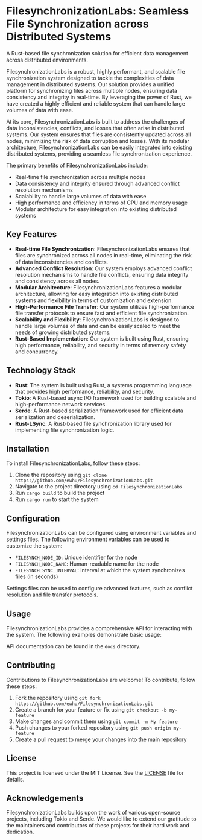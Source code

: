 # FilesynchronizationLabs: Seamless File Synchronization across Distributed Systems
A Rust-based file synchronization solution for efficient data management across distributed environments.

FilesynchronizationLabs is a robust, highly performant, and scalable file synchronization system designed to tackle the complexities of data management in distributed systems. Our solution provides a unified platform for synchronizing files across multiple nodes, ensuring data consistency and integrity in real-time. By leveraging the power of Rust, we have created a highly efficient and reliable system that can handle large volumes of data with ease.

At its core, FilesynchronizationLabs is built to address the challenges of data inconsistencies, conflicts, and losses that often arise in distributed systems. Our system ensures that files are consistently updated across all nodes, minimizing the risk of data corruption and losses. With its modular architecture, FilesynchronizationLabs can be easily integrated into existing distributed systems, providing a seamless file synchronization experience.

The primary benefits of FilesynchronizationLabs include:

* Real-time file synchronization across multiple nodes
* Data consistency and integrity ensured through advanced conflict resolution mechanisms
* Scalability to handle large volumes of data with ease
* High performance and efficiency in terms of CPU and memory usage
* Modular architecture for easy integration into existing distributed systems

## Key Features

* **Real-time File Synchronization**: FilesynchronizationLabs ensures that files are synchronized across all nodes in real-time, eliminating the risk of data inconsistencies and conflicts.
* **Advanced Conflict Resolution**: Our system employs advanced conflict resolution mechanisms to handle file conflicts, ensuring data integrity and consistency across all nodes.
* **Modular Architecture**: FilesynchronizationLabs features a modular architecture, allowing for easy integration into existing distributed systems and flexibility in terms of customization and extension.
* **High-Performance File Transfer**: Our system utilizes high-performance file transfer protocols to ensure fast and efficient file synchronization.
* **Scalability and Flexibility**: FilesynchronizationLabs is designed to handle large volumes of data and can be easily scaled to meet the needs of growing distributed systems.
* **Rust-Based Implementation**: Our system is built using Rust, ensuring high performance, reliability, and security in terms of memory safety and concurrency.

## Technology Stack

* **Rust**: The system is built using Rust, a systems programming language that provides high performance, reliability, and security.
* **Tokio**: A Rust-based async I/O framework used for building scalable and high-performance network services.
* **Serde**: A Rust-based serialization framework used for efficient data serialization and deserialization.
* **Rust-LSync**: A Rust-based file synchronization library used for implementing file synchronization logic.

## Installation

To install FilesynchronizationLabs, follow these steps:

1. Clone the repository using `git clone https://github.com/ewhu/FilesynchronizationLabs.git`
2. Navigate to the project directory using `cd FilesynchronizationLabs`
3. Run `cargo build` to build the project
4. Run `cargo run` to start the system

## Configuration

FilesynchronizationLabs can be configured using environment variables and settings files. The following environment variables can be used to customize the system:

* `FILESYNCH_NODE_ID`: Unique identifier for the node
* `FILESYNCH_NODE_NAME`: Human-readable name for the node
* `FILESYNCH_SYNC_INTERVAL`: Interval at which the system synchronizes files (in seconds)

Settings files can be used to configure advanced features, such as conflict resolution and file transfer protocols.

## Usage

FilesynchronizationLabs provides a comprehensive API for interacting with the system. The following examples demonstrate basic usage:



API documentation can be found in the `docs` directory.

## Contributing

Contributions to FilesynchronizationLabs are welcome! To contribute, follow these steps:

1. Fork the repository using `git fork https://github.com/ewhu/FilesynchronizationLabs.git`
2. Create a branch for your feature or fix using `git checkout -b my-feature`
3. Make changes and commit them using `git commit -m My feature`
4. Push changes to your forked repository using `git push origin my-feature`
5. Create a pull request to merge your changes into the main repository

## License

This project is licensed under the MIT License. See the [LICENSE](https://github.com/ewhu/FilesynchronizationLabs/blob/main/LICENSE) file for details.

## Acknowledgements

FilesynchronizationLabs builds upon the work of various open-source projects, including Tokio and Serde. We would like to extend our gratitude to the maintainers and contributors of these projects for their hard work and dedication.